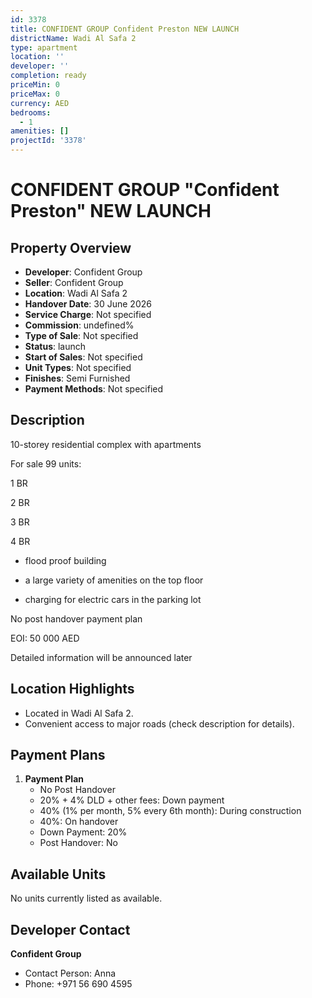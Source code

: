 ```yaml
---
id: 3378
title: CONFIDENT GROUP Confident Preston NEW LAUNCH
districtName: Wadi Al Safa 2
type: apartment
location: ''
developer: ''
completion: ready
priceMin: 0
priceMax: 0
currency: AED
bedrooms:
  - 1
amenities: []
projectId: '3378'
---
```


# CONFIDENT GROUP "Confident Preston" NEW LAUNCH

## Property Overview
- **Developer**: Confident Group
- **Seller**: Confident Group
- **Location**: Wadi Al Safa 2
- **Handover Date**: 30 June 2026
- **Service Charge**: Not specified
- **Commission**: undefined%
- **Type of Sale**: Not specified
- **Status**: launch
- **Start of Sales**: Not specified
- **Unit Types**: Not specified
- **Finishes**: Semi Furnished
- **Payment Methods**: Not specified

## Description
10-storey residential complex with apartments

For sale 99 units:

1 BR 

2 BR 

3 BR 

4 BR

- flood proof building 

- a large variety of amenities on the top floor

- charging for electric cars in the parking lot

No post handover payment plan

EOI: 50 000 AED

Detailed information will be announced later

## Location Highlights
- Located in Wadi Al Safa 2.
- Convenient access to major roads (check description for details).

## Payment Plans
1. **Payment Plan**
   - No Post Handover
   - 20% + 4% DLD + other fees: Down payment
   - 40% (1% per month, 5% every 6th month): During construction
   - 40%: On handover
   - Down Payment: 20%
   - Post Handover: No

## Available Units
No units currently listed as available.

## Developer Contact
**Confident Group**
- Contact Person: Anna
- Phone: +971 56 690 4595
